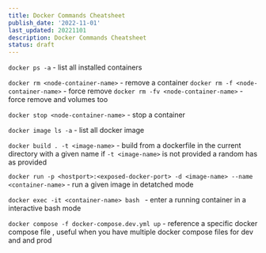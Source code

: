 ```yaml
---
title: Docker Commands Cheatsheet
publish_date: '2022-11-01'
last_updated: 20221101
description: Docker Commands Cheatsheet
status: draft
---
```



`docker ps -a` - list all installed containers

`docker rm <node-container-name>` - remove a container
`docker rm -f <node-container-name>`  - force remove
`docker rm -fv <node-container-name>`  - force remove and volumes too 

`docker stop <node-container-name>` - stop a container

`docker image ls -a` - list all docker image

`docker build . -t <image-name>` - build from a dockerfile in the current directory with a given name if `-t <image-name>` is not provided a random has as provided


`docker run -p <hostport>:<exposed-docker-port> -d <image-name> --name <container-name>`  -  run a given image in detatched mode


`docker exec -it <container-name> bash `   - enter a running container in a interactive bash mode


`docker compose -f docker-compose.dev.yml up` - reference a specific docker compose file , useful when you have multiple docker compose files for dev and and prod

